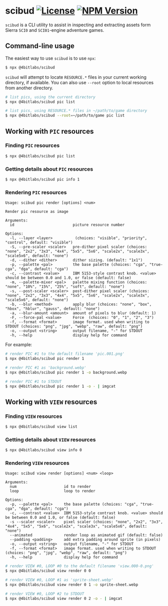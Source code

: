 # scibud [![License][license]][npm] [![NPM Version][version]][npm] <!-- [![NPM Downloads][dl]][npm] -->

[npm]: https://www.npmjs.com/package/@4bitlabs/scibud
[version]: https://img.shields.io/npm/v/%404bitlabs%2Fscibud
[license]: https://img.shields.io/npm/l/%404bitlabs%2Fscibud
[dl]: https://img.shields.io/npm/dy/%404bitlabs%2Fscibud

`scibud` is a CLI utility to assist in inspecting and extracting assets form Sierra `SCI0` and `SCI01`-engine adventure games.

## Command-line usage

The easiest way to use `scibud` is to use `npx`:

```sh
$ npx @4bitlabs/scibud
```

`scibud` will attempt to locate `RESOURCE.*` files in your current working directory, if available. You can also use
`--root` option to local resources from another directory.

```sh
# list pics, using the current directory
$ npx @4bitlabs/scibud pic list

# list pics, using RESOURCE.* files in ~/path/to/game directory
$ npx @4bitlabs/scibud --root=~/path/to/game pic list
```

## Working with `PIC` resources

### Finding `PIC` resources

```sh
$ npx @4bitlabs/scibud pic list
```

### Getting details about `PIC` resources

```sh
$ npx @4bitlabs/scibud pic info 1
```

### Rendering `PIC` resources

```
Usage: scibud pic render [options] <num>

Render pic resource as image

Arguments:
  id                          picture resource number

Options:
  -l, --layer <layer>          (choices: "visible", "priority", "control", default: "visible")
  -S, --pre-scaler <scaler>   pre-dither pixel scaler (choices: "none", "2x2", "3x3", "4x4", "5x5", "5x6", "scale2x", "scale3x", "scale5x6", default: "none")
  -d, --dither <dither>       dither sizing. (default: "1x1")
  -p, --palette <pal>         the base palette (choices: "cga", "true-cga", "dga", default: "cga")
  -c, --contrast <value>      IBM 5153-style contrast knob. <value> should be between 0.0 and 1.0, or false (default: false)
  -m, --palette-mixer <pal>   palette mixing function (choices: "none", "10%", "15%", "25%", "soft", default: "none")
  -s, --post-scaler <scaler>  post-dither pixel scaler (choices: "none", "2x2", "3x3", "4x4", "5x5", "5x6", "scale2x", "scale3x", "scale5x6", default: "none")
  -b, --blur <method>         apply blur (choices: "none", "box", "hbox", "hblur", "gauss", default: "none")
  -a, --blur-amount <amount>  amount of pixels to blur (default: 1)
  -F, --force-pal <value>     Force  (choices: "0", "1", "2", "3")
  -f, --format <format>       image format. used when writing to STDOUT (choices: "png", "jpg", "webp", "raw", default: "png")
  -o, --output <string>       output filename, "-" for STDOUT
  -h, --help                  display help for command
```

For example:

```sh
# render PIC #1 to the default filename 'pic.001.png'
$ npx @4bitlabs/scibud pic render 1

# render PIC #1 as 'background.webp'
$ npx @4bitlabs/scibud pic render 1 -o background.webp

# render PIC #1 to STDOUT
$ npx @4bitlabs/scibud pic render 1 -o - | imgcat
```

## Working with `VIEW` resources

### Finding `VIEW` resources

```sh
$ npx @4bitlabs/scibud view list
```

### Getting details about `VIEW` resources

```sh
$ npx @4bitlabs/scibud view info 0
```

### Rendering `VIEW` resources

```
Usage: scibud view render [options] <num> <loop>

Arguments:
  num                     id to render
  loop                    loop to render

Options:
  -p, --palette <pal>     the base palette (choices: "cga", "true-cga", "dga", default: "cga")
  -c, --contrast <value>  IBM 5153-style contrast knob. <value> should be between 0.0 and 1.0, or false (default: false)
  -s --scaler <scaler>    pixel scaler (choices: "none", "2x2", "3x3", "4x4", "5x5", "5x6", "scale2x", "scale3x", "scale5x6", default: "none")
  --animated              render loop as animated gif (default: false)
  --padding <padding>     add extra padding around sprite (in pixels)
  -o, --output <string>   output filename, "-" for STDOUT
  -f, --format <format>   image format. used when writing to STDOUT (choices: "png", "jpg", "webp", "raw", default: "png")
  -h, --help              display help for command
```

```sh
# render VIEW #0, LOOP #0 to the default filename 'view.000-0.png'
$ npx @4bitlabs/scibud view render 0 0

# render VIEW #0, LOOP #1 as 'sprite-sheet.webp'
$ npx @4bitlabs/scibud view render 0 1 -o sprite-sheet.webp

# render VIEW #0, LOOP #2 to STDOUT
$ npx @4bitlabs/scibud view render 0 2 -o - | imgcat
```
